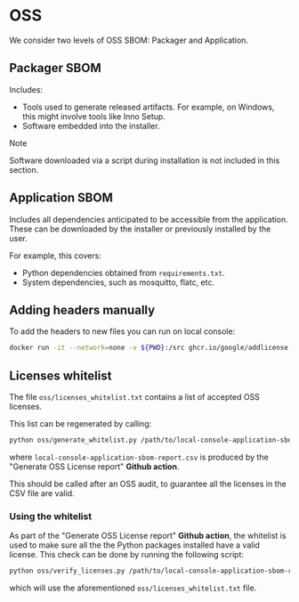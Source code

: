# OSS

We consider two levels of OSS SBOM: Packager and Application.

## Packager SBOM

Includes:

* Tools used to generate released artifacts. For example, on Windows, this might involve tools like Inno Setup.
* Software embedded into the installer.

> [!NOTE]
> Software downloaded via a script during installation is not included in this section.

## Application SBOM

Includes all dependencies anticipated to be accessible from the application. These can be downloaded by the installer or previously installed by the user.

For example, this covers:

* Python dependencies obtained from `requirements.txt`.
* System dependencies, such as mosquitto, flatc, etc.


## Adding headers manually

To add the headers to new files you can run on local console:

```sh
docker run -it --network=none -v ${PWD}:/src ghcr.io/google/addlicense:latest -c 'Sony Semiconductor Solutions Corp.' -l apache -s -v .
```

## Licenses whitelist

The file `oss/licenses_whitelist.txt` contains a list of accepted OSS licenses.

This list can be regenerated by calling:

```sh
python oss/generate_whitelist.py /path/to/local-console-application-sbom-report.csv
```

where `local-console-application-sbom-report.csv` is produced by the "Generate OSS License report"
**Github action**.

This should be called after an OSS audit, to guarantee all the licenses in the CSV file are valid.

### Using the whitelist

As part of the "Generate OSS License report" **Github action**, the whitelist is used to make
sure all the the Python packages installed have a valid license. This check can be done by running the following script:

```sh
python oss/verify_licenses.py /path/to/local-console-application-sbom-report.csv
```

which will use the aforementioned `oss/licenses_whitelist.txt` file.

